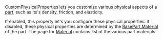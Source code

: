CustomPhysicalProperties lets you customize various physical aspects of a
[part](https://create.roblox.com/docs/reference/engine/classes/BasePart), such as its's density, friction, and elasticity.

If enabled, this property let's you configure these physical properties.
If disabled, these physical properties are determined by the
[BasePart.Material](https://create.roblox.com/docs/reference/engine/classes/BasePart#Material) of the part. The page for [Material](https://developer.roblox.com/en-us/api-reference/enum/Material) contains
list of the various part materials.